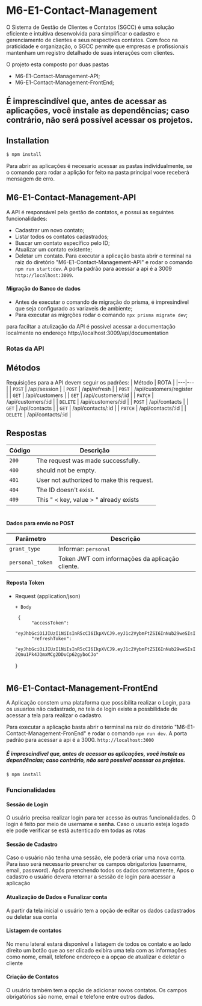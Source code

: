 # M6-E1-Contact-Management

O Sistema de Gestão de Clientes e Contatos (SGCC) é uma solução eficiente e intuitiva desenvolvida para simplificar o cadastro e gerenciamento de clientes e seus respectivos contatos. Com foco na praticidade e organização, o SGCC permite que empresas e profissionais mantenham um registro detalhado de suas interações com clientes.

O projeto esta composto por duas pastas

- M6-E1-Contact-Management-API;
- M6-E1-Contact-Management-FrontEnd;

## É imprescindível que, antes de acessar as aplicações, você instale as dependências; caso contrário, não será possível acessar os projetos.

## Installation

```bash
$ npm install
```

Para abrir as aplicações é necesario acessar as pastas individualmente, se o comando para rodar a aplição for feito na pasta principal voce receberá mensagem de erro.

## M6-E1-Contact-Management-API

A API é responsável pela gestão de contatos, e possui as seguintes funcionalidades:

- Cadastrar um novo contato;
- Listar todos os contatos cadastrados;
- Buscar um contato específico pelo ID;
- Atualizar um contato existente;
- Deletar um contato.
  Para executar a aplicação basta abrir o terminal na raiz do diretório "M6-E1-Contact-Management-API"
  e rodar o comando `npm run start:dev`. A porta padrão para acessar a api é a 3009 `http://localhost:3009`.

#### Migração do Banco de dados

- Antes de executar o comando de migração do prisma, é impresindivel que seja configurado as variaveis de ambiente;
- Para executar as migrções rodar o comando `npx prisma migrate dev`;


para faciltar a atulização da API é possivel acessar a documentação localmente no endereço
http://localhost:3009/api/documentation

### Rotas da API

## Métodos

Requisições para a API devem seguir os padrões:
| Método | ROTA |
|---|---|
| `POST` | /api/session |
| `POST` | /api/refresh |
| `POST` | /api/customers/register |
| `GET` | /api/customers |
| `GET` | /api/customers/:id |
| `PATCH` | /api/customers/:id |
| `DELETE` | /api/customers/:id |
| `POST` | /api/contacts |
| `GET` | /api/contacts |
| `GET` | /api/contacts/:id |
| `PATCH` | /api/contacts/:id |
| `DELETE` | /api/contacts/:id |

## Respostas

| Código | Descrição                                 |
| ------ | ----------------------------------------- |
| `200`  | The request was made successfully.        |
| `400`  | should not be empty.                      |
| `401`  | User not authorized to make this request. |
| `404`  | The ID doesn't exist.                     |
| `409`  | This " < key, value > " already exists    |

#

#### Dados para envio no POST

| Parâmetro        | Descrição                                       |
| ---------------- | ----------------------------------------------- |
| `grant_type`     | Informar: `personal`                            |
| `personal_token` | Token JWT com informações da aplicação cliente. |



#### Reposta Token


+ Request (application/json)

      + Body

       {
            "accessToken":
             "eyJhbGciOiJIUzI1NiIsInR5cCI6IkpXVCJ9.eyJ1c2VybmFtZSI6InNub29weSIsInN1YiI6IjFhN2RhYTdmLTQzOWUtNDJiZC05NjBlLTMwMTUzZDhjYTkyNiIsImlhdCI6MTcwMTY5NTc4NSwiZXhwIjoxNzAxNjk5Mzg1fQ.UO5acX5yuhzhd2DiKxMrb9xQT_Vmq7JJfeXfm4EXR4o",
            "refreshToken":
             "eyJhbGciOiJIUzI1NiIsInR5cCI6IkpXVCJ9.eyJ1c2VybmFtZSI6InNub29weSIsInN1YiI6IjFhN2RhYTdmLTQzOWUtNDJiZC05NjBlLTMwMTUzZDhjYTkyNiIsImlhdCI6MTcwMTY5NTc4NSwiZXhwIjoxNzAyMzAwNTg1fQ.eS2qYFmKYDJH-2Qnu1Pk4JQmxMCg2DDuCp62gyboCJo"

  }


#

## M6-E1-Contact-Management-FrontEnd

A Aplicação constem uma plataforma que possibilita realizar o Login, para os usuarios não cadastrado, no tela de login existe a possbilidade de acessar a tela para realizar o cadastro.

Para executar a aplicação basta abrir o terminal na raiz do diretório "M6-E1-Contact-Management-FronEnd"
e rodar o comando `npm run dev`. A porta padrão para acessar a api é a 3000. `http://localhost:3000`





##### É imprescindível que, antes de acessar as aplicações, você instale as dependências; caso contrário, não será possível acessar os projetos.



```bash
$ npm install
```



### Funcionalidades

#### Sessão de Login
O usuário precisa realizar login para ter acesso às outras funcionalidades. O login é feito por meio
de username e senha. Caso o usuario esteja logado ele pode verificar se está autenticado em todas as rotas

#### Sessão de Cadastro
Caso o usuário não tenha uma sessão, ele poderá criar uma nova conta. Para isso será necessario
preencher os campos obrigatorios (username, email, password). Após preenchendo todos os dados corretamente, Apos o cadastro o usuário devera retornar a sessão de login para acessar a aplicação

#### Atualização de Dados e Funalizar conta
A partir da tela inicial o usuário tem a opção de editar os dados cadastrados ou deletar sua conta

#### Listagem de contatos
No menu lateral estará disponível a listagem de todos os contato e ao lado direito um botão que ao ser clicado exibira uma tela com as informações como nome, email, telefone endereço e a opçao de atualizar e deletar o cliente

#### Criação de Contatos
O usuário também tem a opção de adicionar novos contatos. Os campos obrigatórios são nome, email e
telefone entre outros dados. 




